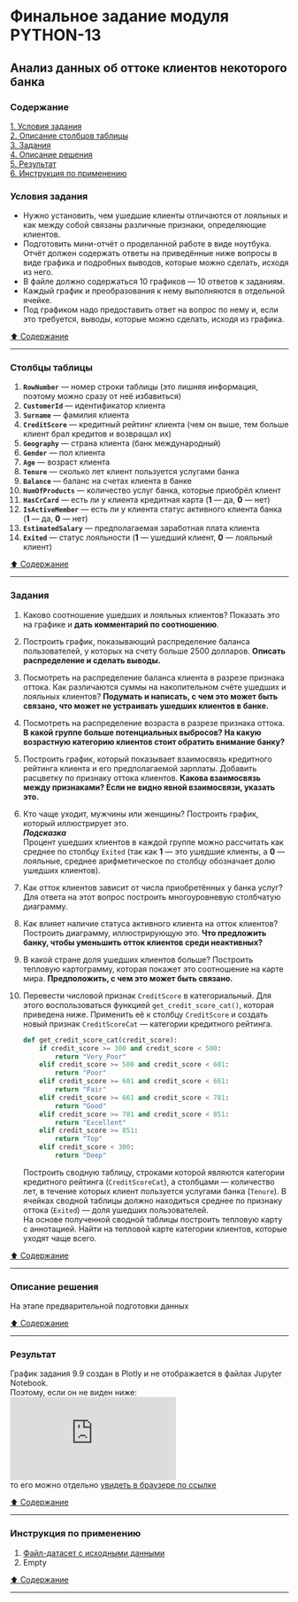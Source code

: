 # Финальное задание модуля PYTHON-13 #

## Анализ данных об оттоке клиентов некоторого банка ##

### Содержание ###

[1. Условия задания](#условия-задания)    
[2. Описание столбцов таблицы](#столбцы-таблицы)    
[3. Задания](#задания)    
[4. Описание решения](#описание-решения)    
[5. Результат](#результат)    
[6. Инструкция по применению](#инструкция-по-применению)    

### Условия задания ###

- Нужно установить, чем ушедшие клиенты отличаются от лояльных и как между собой связаны различные признаки, определяющие клиентов.
- Подготовить мини-отчёт о проделанной работе в виде ноутбука. Отчёт должен содержать ответы на приведённые ниже вопросы в виде графика и подробных выводов, которые можно сделать, исходя из него.
- В файле должно содержаться 10 графиков&nbsp;&mdash; 10 ответов к заданиям.
- Каждый график и преобразования к нему выполняются в отдельной ячейке.
- Под графиком надо предоставить ответ на вопрос по нему и, если это требуется, выводы, которые можно сделать, исходя из графика.

[:arrow_up: Содержание](#содержание)

----

### Столбцы таблицы ###

1. **`RowNumber`**&nbsp;&mdash; номер строки таблицы (это лишняя информация, поэтому можно сразу от неё избавиться)
2. **`CustomerId`**&nbsp;&mdash; идентификатор клиента
3. **`Surname`**&nbsp;&mdash; фамилия клиента
4. **`CreditScore`**&nbsp;&mdash; кредитный рейтинг клиента (чем он выше, тем больше клиент брал кредитов и возвращал их)
5. **`Geography`**&nbsp;&mdash; страна клиента (банк международный)
6. **`Gender`**&nbsp;&mdash; пол клиента
7. **`Age`**&nbsp;&mdash; возраст клиента
8. **`Tenure`**&nbsp;&mdash; сколько лет клиент пользуется услугами банка
9. **`Balance`**&nbsp;&mdash; баланс на счетах клиента в банке
10. **`NumOfProducts`**&nbsp;&mdash; количество услуг банка, которые приобрёл клиент
11. **`HasCrCard`**&nbsp;&mdash; есть ли у клиента кредитная карта (**1**&nbsp;&mdash; да, **0**&nbsp;&mdash; нет)
12. **`IsActiveMember`**&nbsp;&mdash; есть ли у клиента статус активного клиента банка (**1**&nbsp;&mdash; да, **0**&nbsp;&mdash; нет)
13. **`EstimatedSalary`**&nbsp;&mdash; предполагаемая заработная плата клиента
14. **`Exited`**&nbsp;&mdash; статус лояльности (**1**&nbsp;&mdash; ушедший клиент, **0**&nbsp;&mdash; лояльный клиент)

[:arrow_up: Содержание](#содержание)

----

### Задания ###

1. Каково соотношение ушедших и лояльных клиентов? Показать это на графике и **дать комментарий по соотношению**.
2. Построить график, показывающий распределение баланса пользователей, у которых на счету больше 2500 долларов. **Описать распределение и сделать выводы.**
3. Посмотреть на распределение баланса клиента в разрезе признака оттока. Как различаются суммы на накопительном счёте ушедших и лояльных клиентов? **Подумать и написать, с чем это может быть связано, что может не устраивать ушедших клиентов в банке.**
4. Посмотреть на распределение возраста в разрезе признака оттока. **В какой группе больше потенциальных выбросов? На какую возрастную категорию клиентов стоит обратить внимание банку?**
5. Построить график, который показывает взаимосвязь кредитного рейтинга клиента и его предполагаемой зарплаты. Добавить расцветку по признаку оттока клиентов. **Какова взаимосвязь между признаками? Если не видно явной взаимосвязи, указать это.**
6. Кто чаще уходит, мужчины или женщины? Построить график, который иллюстрирует это.    
    ***Подсказка***    
    Процент ушедших клиентов в каждой группе можно рассчитать как среднее по столбцу `Exited` (так как **1**&nbsp;&mdash; это ушедшие клиенты, а **0**&nbsp;&mdash; лояльные, среднее арифметическое по столбцу обозначает долю ушедших клиентов).
7. Как отток клиентов зависит от числа приобретённых у банка услуг? Для ответа на этот вопрос построить многоуровневую столбчатую диаграмму.
8. Как влияет наличие статуса активного клиента на отток клиентов? Построить диаграмму, иллюстрирующую это. **Что предложить банку, чтобы уменьшить отток клиентов среди неактивных?**
9. В какой стране доля ушедших клиентов больше? Построить тепловую картограмму, которая покажет это соотношение на карте мира. **Предположить, с чем это может быть связано.**
10. Перевести числовой признак `CreditScore` в категориальный. Для этого воспользоваться функцией `get_credit_score_cat()`, которая приведена ниже. Применить её к столбцу `CreditScore` и создать новый признак `CreditScoreCat`&nbsp;&mdash; категории кредитного рейтинга.

    ```python
    def get_credit_score_cat(credit_score):
        if credit_score >= 300 and credit_score < 500:
            return "Very_Poor"
        elif credit_score >= 500 and credit_score < 601:
            return "Poor"
        elif credit_score >= 601 and credit_score < 661:
            return "Fair"
        elif credit_score >= 661 and credit_score < 781:
            return "Good"
        elif credit_score >= 781 and credit_score < 851:
            return "Excellent"
        elif credit_score >= 851:
            return "Top"
        elif credit_score < 300:
            return "Deep"
    ```

    Построить сводную таблицу, строками которой являются категории кредитного рейтинга (`CreditScoreCat`), а столбцами&nbsp;&mdash; количество лет, в течение которых клиент пользуется услугами банка (`Tenure`). В ячейках сводной таблицы должно находиться среднее по признаку оттока (`Exited`)&nbsp;&mdash; доля ушедших пользователей.    
    На основе полученной сводной таблицы построить тепловую карту с аннотацией. Найти на тепловой карте категории клиентов, которые уходят чаще всего.

[:arrow_up: Содержание](#содержание)

----

### Описание решения ###

На этапе предварительной подготовки данных

[:arrow_up: Содержание](#содержание)

----

### Результат ###

График задания 9.9 создан в Plotly и не отображается в файлах Jupyter Notebook.    
Поэтому, если он не виден ниже:    
![Plotly Graph](https://ssszone.ru/DataScience/p13/plot99.html)    
то его можно отдельно [увидеть в браузере по ссылке](https://ssszone.ru/DataScience/p13/plot99.html)

[:arrow_up: Содержание](#содержание)

----

### Инструкция по применению ###

1. [Файл-датасет с исходными данными](churn.csv)
2. Empty

[:arrow_up: Содержание](#содержание)

----
